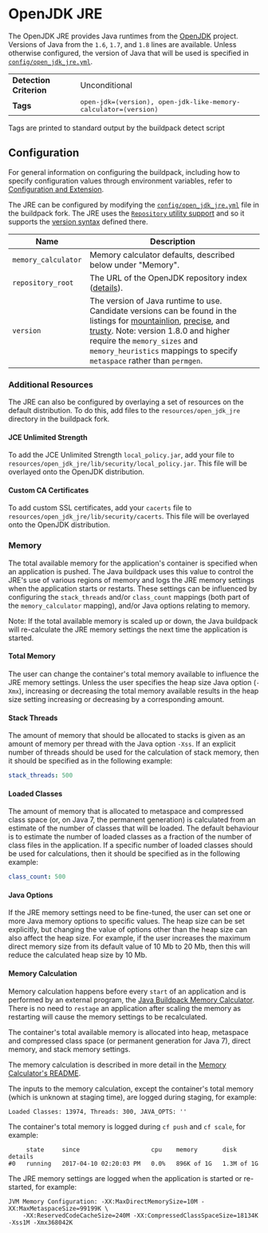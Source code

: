 # OpenJDK JRE
The OpenJDK JRE provides Java runtimes from the [OpenJDK][] project.  Versions of Java from the `1.6`, `1.7`, and `1.8` lines are available.  Unless otherwise configured, the version of Java that will be used is specified in [`config/open_jdk_jre.yml`][].

<table>
  <tr>
    <td><strong>Detection Criterion</strong></td>
    <td>Unconditional</td>
  </tr>
  <tr>
    <td><strong>Tags</strong></td>
    <td><tt>open-jdk=&lang;version&rang;, open-jdk-like-memory-calculator=&lang;version&rang;</tt></td>
  </tr>
</table>
Tags are printed to standard output by the buildpack detect script

## Configuration
For general information on configuring the buildpack, including how to specify configuration values through environment variables, refer to [Configuration and Extension][].

The JRE can be configured by modifying the [`config/open_jdk_jre.yml`][] file in the buildpack fork.  The JRE uses the [`Repository` utility support][repositories] and so it supports the [version syntax][]  defined there.

| Name | Description
| ---- | -----------
| `memory_calculator` | Memory calculator defaults, described below under "Memory".
| `repository_root` | The URL of the OpenJDK repository index ([details][repositories]).
| `version` | The version of Java runtime to use.  Candidate versions can be found in the listings for [mountainlion][], [precise][], and [trusty][]. Note: version 1.8.0 and higher require the `memory_sizes` and `memory_heuristics` mappings to specify `metaspace` rather than `permgen`.

### Additional Resources
The JRE can also be configured by overlaying a set of resources on the default distribution. To do this, add files to the `resources/open_jdk_jre` directory in the buildpack fork.

#### JCE Unlimited Strength
To add the JCE Unlimited Strength `local_policy.jar`, add your file to `resources/open_jdk_jre/lib/security/local_policy.jar`.  This file will be overlayed onto the OpenJDK distribution.

#### Custom CA Certificates
To add custom SSL certificates, add your `cacerts` file to `resources/open_jdk_jre/lib/security/cacerts`.  This file will be overlayed onto the OpenJDK distribution.

### Memory
The total available memory for the application's container is specified when an application is pushed.
The Java buildpack uses this value to control the JRE's use of various
regions of memory and logs the JRE memory settings when the application starts or restarts.
These settings can be influenced by configuring
the `stack_threads` and/or `class_count` mappings (both part of the `memory_calculator` mapping),
and/or Java options relating to memory.

Note: If the total available memory is scaled up or down, the Java buildpack will re-calculate the JRE memory settings the next time the application is started.

#### Total Memory

The user can change the container's total memory available to influence the JRE memory settings.
Unless the user specifies the heap size Java option (`-Xmx`), increasing or decreasing the total memory
available results in the heap size setting increasing or decreasing by a corresponding amount.

#### Stack Threads

The amount of memory that should be allocated to stacks is given as an amount of memory per
thread with the Java option `-Xss`. If an explicit number of
threads should be used for the calculation of stack memory, then it should be specified as in
the following example:

```yaml
stack_threads: 500
```

#### Loaded Classes

The amount of memory that is allocated to metaspace and compressed class space (or, on Java 7, the permanent generation) is calculated from an estimate of the number of classes that will be loaded. The default behaviour is to estimate the number of loaded classes as a fraction of the number of class files in the application.
If a specific number of loaded classes should be used for calculations, then it should be specified as in the following example:

```yaml
class_count: 500
```

#### Java Options

If the JRE memory settings need to be fine-tuned, the user can set one or more Java memory options to
specific values. The heap size can be set explicitly, but changing the value of options other
than the heap size can also affect the heap size. For example, if the user increases
the maximum direct memory size from its default value of 10 Mb to 20 Mb, then this will
reduce the calculated heap size by 10 Mb.

#### Memory Calculation
Memory calculation happens before every `start` of an application and is performed by an external program, the [Java Buildpack Memory Calculator]. There is no need to `restage` an application after scaling the memory as restarting will cause the memory settings to be recalculated.

The container's total available memory is allocated into heap, metaspace and compressed class space (or permanent generation for Java 7),
direct memory, and stack memory settings.

The memory calculation is described in more detail in the [Memory Calculator's README].
  
The inputs to the memory calculation, except the container's total memory (which is unknown at staging time), are logged during staging, for example:
```
Loaded Classes: 13974, Threads: 300, JAVA_OPTS: ''
```

The container's total memory is logged during `cf push` and `cf scale`, for example:
```
     state     since                    cpu    memory       disk         details
#0   running   2017-04-10 02:20:03 PM   0.0%   896K of 1G   1.3M of 1G
```

The JRE memory settings are logged when the application is started or re-started, for example:
```
JVM Memory Configuration: -XX:MaxDirectMemorySize=10M -XX:MaxMetaspaceSize=99199K \
    -XX:ReservedCodeCacheSize=240M -XX:CompressedClassSpaceSize=18134K -Xss1M -Xmx368042K
```

[`config/open_jdk_jre.yml`]: ../config/open_jdk_jre.yml
[Configuration and Extension]: ../README.md#configuration-and-extension
[Java Buildpack Memory Calculator]: https://github.com/cloudfoundry/java-buildpack-memory-calculator
[Memory Calculator's README]: https://github.com/cloudfoundry/java-buildpack-memory-calculator
[mountainlion]: http://download.pivotal.io.s3.amazonaws.com/openjdk/mountainlion/x86_64/index.yml
[OpenJDK]: http://openjdk.java.net
[precise]: http://download.pivotal.io.s3.amazonaws.com/openjdk/precise/x86_64/index.yml
[repositories]: extending-repositories.md
[trusty]: http://download.pivotal.io.s3.amazonaws.com/openjdk/trusty/x86_64/index.yml
[version syntax]: extending-repositories.md#version-syntax-and-ordering
